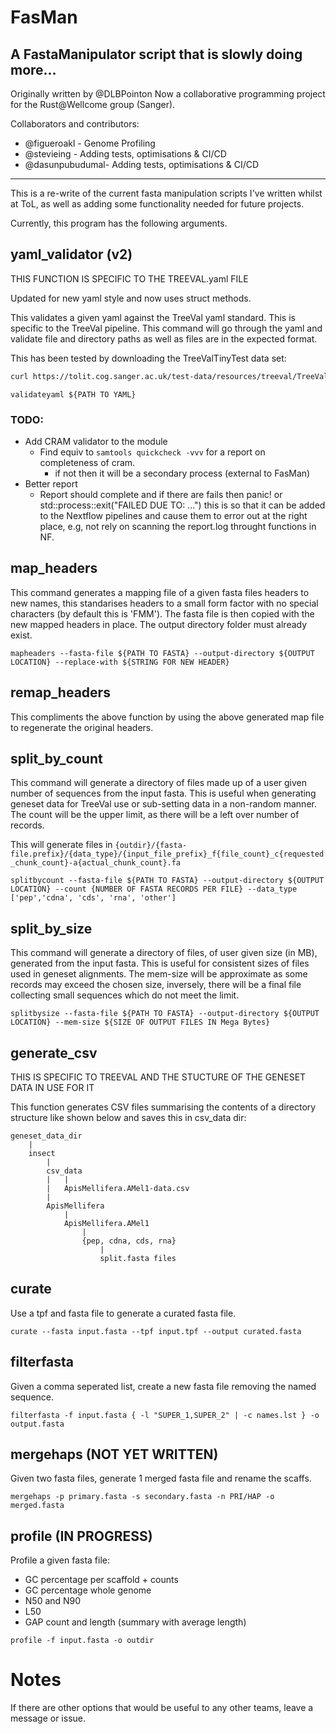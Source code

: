 # FasMan

## A FastaManipulator script that is slowly doing more...

Originally written by @DLBPointon
Now a collaborative programming project for the Rust@Wellcome group (Sanger).

Collaborators and contributors:

-   @figueroakl - Genome Profiling
-   @stevieing - Adding tests, optimisations & CI/CD
-   @dasunpubudumal- Adding tests, optimisations & CI/CD

---

This is a re-write of the current fasta manipulation scripts I've written whilst at ToL, as well as adding some functionality needed for future projects.

Currently, this program has the following arguments.

## yaml_validator (v2)

THIS FUNCTION IS SPECIFIC TO THE TREEVAL.yaml FILE

Updated for new yaml style and now uses struct methods.

This validates a given yaml against the TreeVal yaml standard. This is specific to the TreeVal pipeline.
This command will go through the yaml and validate file and directory paths as well as files are in the expected format.

This has been tested by downloading the TreeValTinyTest data set:

```bash
curl https://tolit.cog.sanger.ac.uk/test-data/resources/treeval/TreeValTinyData.tar.gz | tar xzf -
```

`validateyaml ${PATH TO YAML}`

### TODO:

-   Add CRAM validator to the module
    -   Find equiv to `samtools quickcheck -vvv` for a report on completeness of cram.
        -   if not then it will be a secondary process (external to FasMan)
-   Better report
    -   Report should complete and if there are fails then panic! or std::process::exit("FAILED DUE TO: ...") this is so that it can be added to the Nextflow pipelines and cause them to error out at the right place, e.g, not rely on scanning the report.log throught functions in NF.

##  map_headers

This command generates a mapping file of a given fasta files headers to new names, this standarises headers to a small form factor with no special characters (by default this is 'FMM'). The fasta file is then copied with the new mapped headers in place. The output directory folder must already exist.

`mapheaders --fasta-file ${PATH TO FASTA} --output-directory ${OUTPUT LOCATION} --replace-with ${STRING FOR NEW HEADER}`

## remap_headers

This compliments the above function by using the above generated map file to regenerate the original headers.

## split_by_count

This command will generate a directory of files made up of a user given number of sequences from the input fasta. This is useful when generating geneset data for TreeVal use or sub-setting data in a non-random manner.
The count will be the upper limit, as there will be a left over number of records.

This will generate files in `{outdir}/{fasta-file.prefix}/{data_type}/{input_file_prefix}_f{file_count}_c{requested_chunk_count}-a{actual_chunk_count}.fa`

`splitbycount --fasta-file ${PATH TO FASTA} --output-directory ${OUTPUT LOCATION} --count {NUMBER OF FASTA RECORDS PER FILE} --data_type ['pep','cdna', 'cds', 'rna', 'other']`

## split_by_size

This command will generate a directory of files, of user given size (in MB), generated from the input fasta. This is useful for consistent sizes of files used in geneset alignments.
The mem-size will be approximate as some records may exceed the chosen size, inversely, there will be a final file collecting small sequences which do not meet the limit.

`splitbysize --fasta-file ${PATH TO FASTA} --output-directory ${OUTPUT LOCATION} --mem-size ${SIZE OF OUTPUT FILES IN Mega Bytes}`

## generate_csv
  THIS IS SPECIFIC TO TREEVAL AND THE STUCTURE OF THE GENESET DATA IN USE FOR IT

This function generates CSV files summarising the contents of a directory structure like shown below and saves this in csv_data dir:

```
geneset_data_dir
    |
    insect
        |
        csv_data
        |   |
        |   ApisMellifera.AMel1-data.csv
        |
        ApisMellifera
            |
            ApisMellifera.AMel1
                |
                {pep, cdna, cds, rna}
                    |
                    split.fasta files
```

## curate

Use a tpf and fasta file to generate a curated fasta file.

`curate --fasta input.fasta --tpf input.tpf --output curated.fasta`

## filterfasta

Given a comma seperated list, create a new fasta file removing the named sequence.

`filterfasta -f input.fasta { -l "SUPER_1,SUPER_2" | -c names.lst } -o output.fasta`

## mergehaps (NOT YET WRITTEN)

Given two fasta files, generate 1 merged fasta file and rename the scaffs.

`mergehaps -p primary.fasta -s secondary.fasta -n PRI/HAP -o merged.fasta`

## profile (IN PROGRESS)

Profile a given fasta file:

-   GC percentage per scaffold + counts
-   GC percentage whole genome
-   N50 and N90
-   L50
-   GAP count and length (summary with average length)

`profile -f input.fasta -o outdir`

# Notes
If there are other options that would be useful to any other teams, leave a message or issue.
